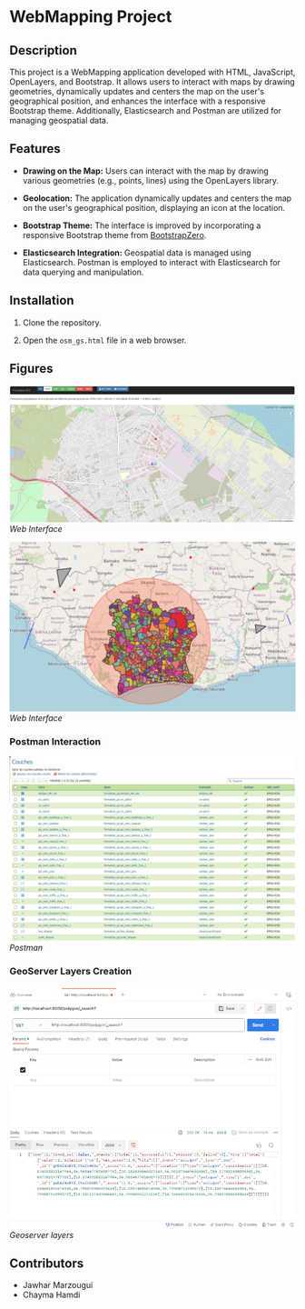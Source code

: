 # WebMapping Project

## Description

This project is a WebMapping application developed with HTML, JavaScript, OpenLayers, and Bootstrap. It allows users to interact with maps by drawing geometries, dynamically updates and centers the map on the user's geographical position, and enhances the interface with a responsive Bootstrap theme. Additionally, Elasticsearch and Postman are utilized for managing geospatial data.

## Features

- **Drawing on the Map:** Users can interact with the map by drawing various geometries (e.g., points, lines) using the OpenLayers library.

- **Geolocation:** The application dynamically updates and centers the map on the user's geographical position, displaying an icon at the location.

- **Bootstrap Theme:** The interface is improved by incorporating a responsive Bootstrap theme from [BootstrapZero](http://www.bootstrapzero.com).

- **Elasticsearch Integration:** Geospatial data is managed using Elasticsearch. Postman is employed to interact with Elasticsearch for data querying and manipulation.

## Installation

1. Clone the repository.

2. Open the `osm_gs.html` file in a web browser.

## Figures
![Web Interface 1](images/1.png)
*Web Interface*

![Web Interface 2](images/2.png)
*Web Interface*

### Postman Interaction

![Postman](images/3.png)
*Postman*

### GeoServer Layers Creation

![GeoServer Layers](images/4.png)
*Geoserver layers*

## Contributors

- Jawhar Marzougui
- Chayma Hamdi
